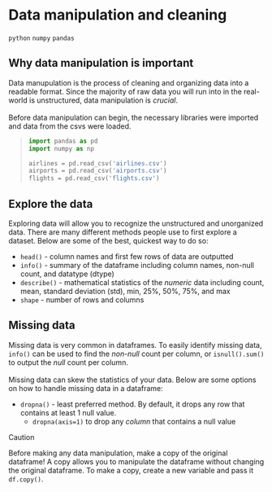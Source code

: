 # Data manipulation and cleaning
`python` `numpy` `pandas`
## Why data manipulation is important
Data manupulation is the process of cleaning and organizing data into a readable format.
Since the majority of raw data you will run into in the real-world is unstructured, data manipulation is _crucial_.</br>
</br>
Before data manipulation can begin, the necessary libraries were imported and data from the csvs were loaded.
> ```python
> import pandas as pd
> import numpy as np
>
> airlines = pd.read_csv('airlines.csv')
> airports = pd.read_csv('airports.csv')
> flights = pd.read_csv('flights.csv')
> ```

## Explore the data
Exploring data will allow you to recognize the unstructured and unorganized data. There are many different methods people use to first explore a dataset. Below are some of the best, quickest way to do so:
* `head()` - column names and first few rows of data are outputted
* `info()` - summary of the dataframe including column names, non-null count, and datatype (dtype)
* `describe()` - mathematical statistics of the _numeric_ data including count, mean, standard deviation (std), min, 25%, 50%, 75%, and max
* `shape` - number of rows and columns

## Missing data
Missing data is very common in dataframes. To easily identify missing data, `info()` can be used to find the _non-null_ count per column, or `isnull().sum()` to output the _null_ count per column.</br>
</br>
Missing data can skew the statistics of your data. Below are some options on how to handle missing data in a dataframe:
* `dropna()` - least preferred method. By default, it drops any row that contains at least 1 null value.
  * `dropna(axis=1)` to drop any _column_ that contains a null value

> [!CAUTION]
> Before making any data manipulation, make a copy of the original dataframe! A copy allows you to manipulate the dataframe without changing the original dataframe. To make a copy, create a new variable and pass it `df.copy()`.

